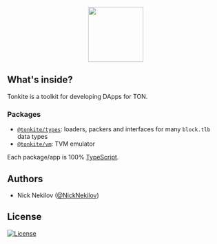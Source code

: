 <p align="center">
  <img src="https://raw.githubusercontent.com/tonkite/tonkite/main/assets/tonkite.svg" height="128" />
</p>

## What's inside?

Tonkite is a toolkit for developing DApps for TON.

### Packages

- [`@tonkite/types`](packages/types): loaders, packers and interfaces for many `block.tlb` data types
- [`@tonkite/vm`](packages/vm): TVM emulator 

Each package/app is 100% [TypeScript](https://www.typescriptlang.org/).

## Authors

- Nick Nekilov ([@NickNekilov](https://t.me/NickNekilov))

## License

<a href="https://opensource.org/licenses/Apache-2.0"><img src="https://img.shields.io/badge/License-Apache_2.0-green.svg" alt="License"></a>
